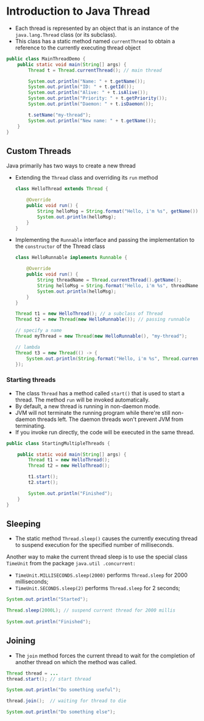 # Introduction to Java Thread

- Each thread is represented by an object that is an instance of the `java.lang.Thread` class (or its subclass).
- This class has a static method named `currentThread` to obtain a reference to the currently executing thread object

```java
public class MainThreadDemo {
    public static void main(String[] args) {
        Thread t = Thread.currentThread(); // main thread

        System.out.println("Name: " + t.getName());
        System.out.println("ID: " + t.getId());
        System.out.println("Alive: " + t.isAlive());
        System.out.println("Priority: " + t.getPriority());
        System.out.println("Daemon: " + t.isDaemon());

        t.setName("my-thread");
        System.out.println("New name: " + t.getName());
    }
}
```

## Custom Threads

Java primarily has two ways to create a new thread

- Extending the `Thread` class and overriding its `run` method

    ```java
    class HelloThread extends Thread {

        @Override
        public void run() {
            String helloMsg = String.format("Hello, i'm %s", getName());
            System.out.println(helloMsg);
        }
    }
    ```

- Implementing the `Runnable` interface and passing the implementation to the `constructor` of the Thread class

    ```java
    class HelloRunnable implements Runnable {

        @Override
        public void run() {
            String threadName = Thread.currentThread().getName();
            String helloMsg = String.format("Hello, i'm %s", threadName);
            System.out.println(helloMsg);
        }
    }
    ```

    ```java
    Thread t1 = new HelloThread(); // a subclass of Thread
    Thread t2 = new Thread(new HelloRunnable()); // passing runnable

    // specify a name
    Thread myThread = new Thread(new HelloRunnable(), "my-thread");

    // lambda
    Thread t3 = new Thread(() -> {
        System.out.println(String.format("Hello, i'm %s", Thread.currentThread().getName()));
    });

    ```

### Starting threads

- The class `Thread` has a method called `start()` that is used to start a thread. The method `run` will be invoked automatically.
- By default, a new thread is running in non-daemon mode.
- JVM will not terminate the running program while there're still non-daemon threads left. The daemon threads won't prevent JVM from terminating.
- If you invoke run directly, the code will be executed in the same thread.

```java
public class StartingMultipleThreads {

    public static void main(String[] args) {
        Thread t1 = new HelloThread();
        Thread t2 = new HelloThread();

        t1.start();
        t2.start();

        System.out.println("Finished");
    }
}
```

## Sleeping

- The static method `Thread.sleep()` causes the currently executing thread to suspend execution for the specified number of milliseconds.

Another way to make the current thread sleep is to use the special class `TimeUnit` from the package `java.util
.concurrent:`

- `TimeUnit.MILLISECONDS.sleep(2000)` performs `Thread.sleep` for 2000 milliseconds;
- `TimeUnit.SECONDS.sleep(2)` performs `Thread.sleep` for 2 seconds;

```java
System.out.println("Started");

Thread.sleep(2000L); // suspend current thread for 2000 millis
         
System.out.println("Finished");
```

## Joining

- The `join` method forces the current thread to wait for the completion of another thread on which the method was called.

```java
Thread thread = ...
thread.start(); // start thread

System.out.println("Do something useful");

thread.join();  // waiting for thread to die

System.out.println("Do something else");
```
